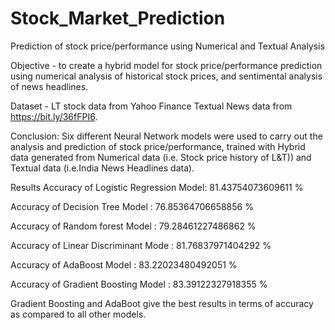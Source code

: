 # Stock_Market_Prediction
Prediction of stock price/performance using Numerical and Textual Analysis

Objective - to create a hybrid model for stock price/performance prediction using numerical analysis of historical stock prices, and sentimental analysis of news headlines.

Dataset - LT stock data from Yahoo Finance
Textual News data from https://bit.ly/36fFPI6.

Conclusion:
Six different Neural Network models were used to carry out the analysis and prediction of stock price/performance, trained with Hybrid data generated from Numerical data (i.e. Stock price history of L&T)) and Textual data (i.e.India News Headlines data).

Results
Accuracy of Logistic Regression Model:  81.43754073609611 %

Accuracy of Decision Tree Model      :  76.85364706658856 %

Accuracy of Random forest Model      :  79.28461227486862 %

Accuracy of Linear Discriminant Mode  :  81.76837971404292 %

Accuracy of AdaBoost Model           :  83.22023480492051 %

Accuracy of Gradient Boosting Model  :  83.39122327918355 %

Gradient Boosting and AdaBoot give the best results in terms of accuracy as compared to all other models.

